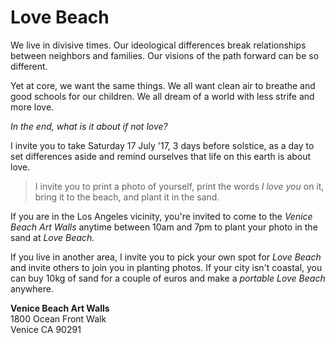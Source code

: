 # Love Beach

We live in divisive times. Our ideological differences break relationships between neighbors and families. Our visions of the path forward can be so different.

Yet at core, we want the same things. We all want clean air to breathe and good schools for our children. We all dream of a world with less strife and more love.

*In the end, what is it about if not love?*

I invite you to take Saturday 17 July '17, 3 days before solstice, as a day to set differences aside and remind ourselves that life on this earth is about love. 

> I invite you to print a photo of yourself, print the words *I love you* on it, bring it to the beach, and plant it in the sand.

If you are in the Los Angeles vicinity, you're invited to come to the *Venice Beach Art Walls* anytime between 10am and 7pm to plant your photo in the sand at *Love Beach.* 

If you live in another area, I invite you to pick your own spot for *Love Beach* and invite others to join you in planting photos. If your city isn't coastal, you can buy 10kg of sand for a couple of euros and make a *portable Love Beach* anywhere.

**Venice Beach Art Walls**  
1800 Ocean Front Walk  
Venice CA 90291  